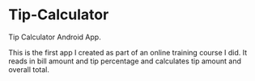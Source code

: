 # Tip-Calculator
Tip Calculator Android App. 

This is the first app I created as part of an online training course I did. 
It reads in bill amount and tip percentage and calculates tip amount and overall total.
